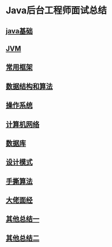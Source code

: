 # Java后台工程师面试总结

## [java基础](https://github.com/zcc888/zuo_interview/tree/master/Java%E5%9F%BA%E7%A1%80)

## [JVM](https://github.com/zcc888/zuo_interview/tree/master/JVM)

## [常用框架](https://github.com/zcc888/zuo_interview/tree/master/%E5%B8%B8%E7%94%A8%E6%A1%86%E6%9E%B6)

## [数据结构和算法](https://github.com/zcc888/zuo_interview/tree/master/%E6%95%B0%E6%8D%AE%E7%BB%93%E6%9E%84%E5%92%8C%E7%AE%97%E6%B3%95)

## [操作系统](https://github.com/zcc888/zuo_interview/tree/master/%E6%93%8D%E4%BD%9C%E7%B3%BB%E7%BB%9F)

## [计算机网络](https://github.com/zcc888/zuo_interview/tree/master/%E8%AE%A1%E7%AE%97%E6%9C%BA%E7%BD%91%E7%BB%9C)

## [数据库](https://github.com/zcc888/zuo_interview/tree/master/%E6%95%B0%E6%8D%AE%E5%BA%93)

## [设计模式](https://github.com/zcc888/zuo_interview/tree/master/%E8%AE%BE%E8%AE%A1%E6%A8%A1%E5%BC%8F)

## [手撕算法](https://github.com/zcc888/zuo_interview/tree/master/%E6%89%8B%E6%92%95%E7%AE%97%E6%B3%95)

## [大佬面经](https://www.cnblogs.com/threetop/)

## [其他总结一](https://github.com/Snailclimb/Java-Guide)
## [其他总结二](https://github.com/CyC2018/Interview-Notebook)